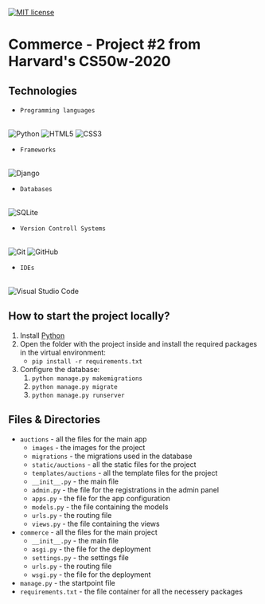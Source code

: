 [![MIT license](https://img.shields.io/badge/License-MIT-blue.svg)](https://github.com/mmanchev23/commerce/blob/master/LICENSE)

# **Commerce** - Project #2 from Harvard's CS50w-2020

## **Technologies**
- `Programming languages`
<br>
<img alt="Python" src="https://img.shields.io/badge/python-%2314354C.svg?style=for-the-badge&logo=python&logoColor=white"/>
<img alt="HTML5" src="https://img.shields.io/badge/html5-%23E34F26.svg?style=for-the-badge&logo=html5&logoColor=white"/>
<img alt="CSS3" src="https://img.shields.io/badge/css3-%231572B6.svg?style=for-the-badge&logo=css3&logoColor=white"/>

- `Frameworks`
<br/>
<img alt="Django" src="https://img.shields.io/badge/django-%23092E20.svg?style=for-the-badge&logo=django&logoColor=white"/>

- `Databases`
<br/>
<img alt="SQLite" src ="https://img.shields.io/badge/sqlite-%2307405e.svg?style=for-the-badge&logo=sqlite&logoColor=white"/>

- `Version Controll Systems`
<br/>
<img alt="Git" src="https://img.shields.io/badge/git-%23F05033.svg?style=for-the-badge&logo=git&logoColor=white"/>
<img alt="GitHub" src="https://img.shields.io/badge/github-%23121011.svg?style=for-the-badge&logo=github&logoColor=white"/>

- `IDEs`
<br/>
<img alt="Visual Studio Code" src="https://img.shields.io/badge/VisualStudioCode-0078d7.svg?style=for-the-badge&logo=visual-studio-code&logoColor=white"/>

## **How to start the project locally?**
1. Install [Python](https://www.python.org/downloads/)
2. Open the folder with the project inside and install the required packages in the virtual environment:
   - `pip install -r requirements.txt`
3. Configure the database:
   1. `python manage.py makemigrations`
   2. `python manage.py migrate`
   3. `python manage.py runserver`

## **Files & Directories**
- `auctions` - all the files for the main app
  - `images` - the images for the project
  - `migrations` - the migrations used in the database
  - `static/auctions` - all the static files for the project
  - `templates/auctions` - all the template files for the project
  - `__init__.py` - the main file
  - `admin.py` - the file for the registrations in the admin panel
  - `apps.py` - the file for the app configuration
  - `models.py` - the file containing the models
  - `urls.py` - the routing file
  - `views.py` - the file containing the views
- `commerce` - all the files for the main project
  - `__init__.py` - the main file
  - `asgi.py` - the file for the deployment
  - `settings.py` - the settings file
  - `urls.py` - the routing file
  - `wsgi.py` - the file for the deployment
- `manage.py` - the startpoint file
- `requirements.txt` - the file container for all the necessery packages
